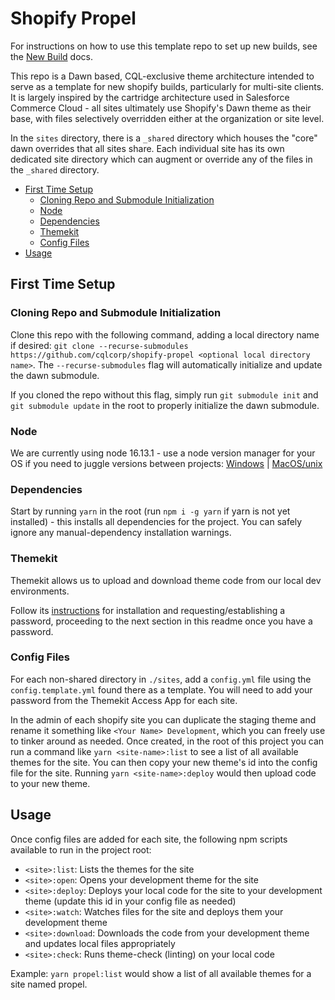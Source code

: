 # Shopify Propel

For instructions on how to use this template repo to set up new builds, see the [New Build](./NEW_BUILDS.md) docs.

This repo is a Dawn based, CQL-exclusive theme architecture intended to serve as a template for new shopify builds, particularly for multi-site clients. It is largely inspired by the cartridge architecture used in Salesforce Commerce Cloud - all sites ultimately use Shopify's Dawn theme as their base, with files selectively overridden either at the organization or site level.

In the `sites` directory, there is a `_shared` directory which houses the "core" dawn overrides that all sites share. Each individual site has its own dedicated site directory which can augment or override any of the files in the `_shared` directory.

- [First Time Setup](#first-time-setup)
  - [Cloning Repo and Submodule Initialization](#cloning-repo-and-submodule-initialization)
  - [Node](#node)
  - [Dependencies](#dependencies)
  - [Themekit](#themekit)
  - [Config Files](#config-files)
- [Usage](#usage)

## First Time Setup

### Cloning Repo and Submodule Initialization

Clone this repo with the following command, adding a local directory name if desired: `git clone --recurse-submodules https://github.com/cqlcorp/shopify-propel <optional local directory name>`. The `--recurse-submodules` flag will automatically initialize and update the dawn submodule.

If you cloned the repo without this flag, simply run `git submodule init` and `git submodule update` in the root to properly initialize the dawn submodule.

### Node

We are currently using node 16.13.1 - use a node version manager for your OS if you need to juggle versions between projects: [Windows](https://github.com/coreybutler/nvm-windows) | [MacOS/unix](https://github.com/nvm-sh/nvm)

### Dependencies

Start by running `yarn` in the root (run `npm i -g yarn` if yarn is not yet installed) - this installs all dependencies for the project. You can safely ignore any manual-dependency installation warnings.

### Themekit

Themekit allows us to upload and download theme code from our local dev environments.

Follow its [instructions](https://shopify.dev/themes/tools/theme-kit/getting-started) for installation and requesting/establishing a password, proceeding to the next section in this readme once you have a password.

### Config Files

For each non-shared directory in `./sites`, add a `config.yml` file using the `config.template.yml` found there as a template. You will need to add your password from the Themekit Access App for each site.

In the admin of each shopify site you can duplicate the staging theme and rename it something like `<Your Name> Development`, which you can freely use to tinker around as needed. Once created, in the root of this project you can run a command like `yarn <site-name>:list` to see a list of all available themes for the site. You can then copy your new theme's id into the config file for the site. Running `yarn <site-name>:deploy` would then upload code to your new theme.

## Usage

Once config files are added for each site, the following npm scripts available to run in the project root:

- `<site>:list`: Lists the themes for the site
- `<site>:open`: Opens your development theme for the site
- `<site>:deploy`: Deploys your local code for the site to your development theme (update this id in your config file as needed)
- `<site>:watch`: Watches files for the site and deploys them your development theme
- `<site>:download`: Downloads the code from your development theme and updates local files appropriately
- `<site>:check`: Runs theme-check (linting) on your local code

Example: `yarn propel:list` would show a list of all available themes for a site named propel.
